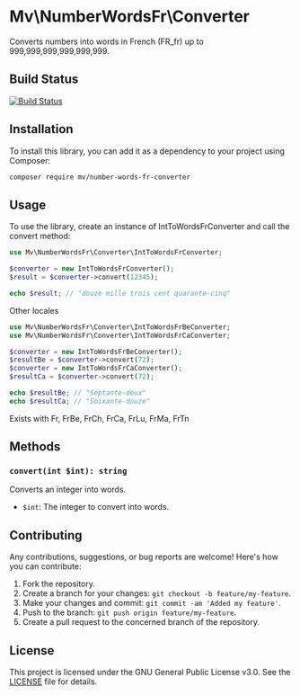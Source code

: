 # Mv\NumberWordsFr\Converter

Converts numbers into words in French (FR_fr) up to 999,999,999,999,999,999.

## Build Status

[![Build Status](https://app.travis-ci.com/phpmike/MvNumberWordsFrConverter.svg?branch=1.0)](https://app.travis-ci.com/phpmike/MvNumberWordsFrConverter)


## Installation

To install this library, you can add it as a dependency to your project using Composer:

```bash
composer require mv/number-words-fr-converter
```

## Usage

To use the library, create an instance of IntToWordsFrConverter and call the convert method:

```php
use Mv\NumberWordsFr\Converter\IntToWordsFrConverter;

$converter = new IntToWordsFrConverter();
$result = $converter->convert(12345);

echo $result; // "douze mille trois cent quarante-cinq"
```

Other locales

```php
use Mv\NumberWordsFr\Converter\IntToWordsFrBeConverter;
use Mv\NumberWordsFr\Converter\IntToWordsFrCaConverter;

$converter = new IntToWordsFrBeConverter();
$resultBe = $converter->convert(72);
$converter = new IntToWordsFrCaConverter();
$resultCa = $converter->convert(72);

echo $resultBe; // "Septante-deux"
echo $resultCa; // "Soixante-douze"
```
Exists with Fr, FrBe, FrCh, FrCa, FrLu, FrMa, FrTn

## Methods

### `convert(int $int): string`

Converts an integer into words.

- `$int`: The integer to convert into words.

## Contributing

Any contributions, suggestions, or bug reports are welcome! Here's how you can contribute:

1. Fork the repository.
2. Create a branch for your changes: `git checkout -b feature/my-feature`.
3. Make your changes and commit: `git commit -am 'Added my feature'`.
4. Push to the branch: `git push origin feature/my-feature`.
5. Create a pull request to the concerned branch of the repository.

## License

This project is licensed under the GNU General Public License v3.0. See the [LICENSE](LICENSE) file for details.


